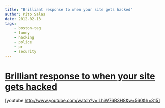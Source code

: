 ```yaml
---
title: "Brilliant response to when your site gets hacked"
author: Pito Salas
date: 2012-02-13
tags:
    - boston-tag
    - funny
    - hacking
    - police
    - pr
    - security
---
```

# [Brilliant response to when your site gets hacked](None)




[youtube http://www.youtube.com/watch?v=ILhiW76B3H8&w=560&h=315]


